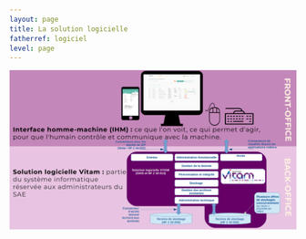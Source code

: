```yaml
---
layout: page
title: La solution logicielle
fatherref: logiciel
level: page
---
```


![Logos](/public/images/vitam-ui_47872043.png)